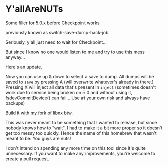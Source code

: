 # Y'allAreNUTs
Some filler for 5.0.x before Checkpoint works

previously known as switch-save-dump-hack-job

Seriously, y'all just need to wait for Checkpoint...

But since I know no one would listen to me and try to use this mess anyway...

Here's an update.

Now you can use up & down to select a save to dump. All dumps will be saved to `save` by pressing A (will overwrite whatever's already in there.) Pressing X will inject all data that's present in `inject` (sometimes doesn't work due to service being broken on 5.0 and without using it, fsdevCommitDevice() can fail... Use at your own risk and always have backups)

Build it with [my fork of libnx](https://github.com/3096/libnx) btw.

This was never meant to be something that I wanted to release, but since nobody knows how to "wait", I had to make it a bit more proper so it doesn't get too messy too quickly. Hence the name of this homebrew that wasn't meant to be: You guys are nuts!

I don't intend on spending any more time on this tool since it's quite unnecessary. If you want to make any improvements, you're welcome to create a pull request.
